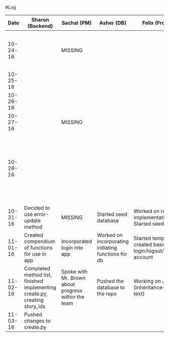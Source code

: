 #Log

| Date|Sharon (Backend)|Sachal (PM)|Asher (DB)|Felix (Frontend)|Total|
| --- |----|----|----|----|----|
|10-24-16||MISSING|||Submitted V1 of blog, Presented to class, received comments|
|10-25-16||||||
|10-26-16||||||
|10-27-16||MISSING|||Worked on design documents|
|10-28-16|||||Exchanged design documents with other students, Revised design documents and reviewed comments|
|10-31-16|Decided to use error-update method|MISSING|Started seed database|Worked on revising implementation, Started seed data||
|11-01-16|Created compendium of functions for use in app| Incorporated login into app|Worked on incorporating initiating functions for db| Started templates + created basic login/logout/make account||
|11-02-16|Completed method list, finished implementing create.py, creating story_ids|Spoke with Mr. Brown about progress within the team  |Pushed the database to the repo |Working on Jinja2 (inheritance+displaying text)||
|11-03-16|Pushed changes to create.py|||||
